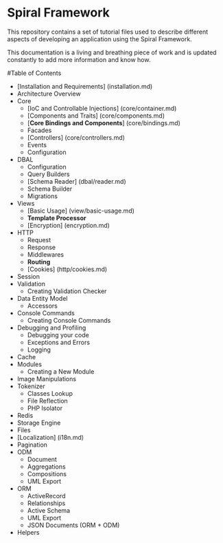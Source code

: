 # Spiral Framework
This repository contains a set of tutorial files used to describe different aspects of developing an application using the Spiral Framework.

This documentation is a living and breathing piece of work and is updated constantly to add more information and know how.

#Table of Contents
* [Installation and Requirements] (installation.md)
* Architecture Overview
* Core
  * [IoC and Controllable Injections] (core/container.md)
  * [Components and Traits] (core/components.md)
  * [**Core Bindings and Components**] (core/bindings.md)
  * Facades
  * [Controllers] (core/controllers.md)
  * Events
  * Configuration
* DBAL
  * Configuration
  * Query Builders
  * [Schema Reader] (dbal/reader.md)
  * Schema Builder
  * Migrations
* Views
  * [Basic Usage] (view/basic-usage.md)
  * **Template Processor**
  * [Encryption] (encryption.md)
* HTTP
  * Request
  * Response
  * Middlewares
  * **Routing**
  * [Cookies] (http/cookies.md)
* Session
* Validation
  * Creating Validation Checker
* Data Entity Model
  * Accessors
* Console Commands
  * Creating Console Commands
* Debugging and Profiling
  * Debugging your code
  * Exceptions and Errors
  * Logging
* Cache
* Modules
  * Creating a New Module
* Image Manipulations
* Tokenizer
  * Classes Lookup
  * File Reflection
  * PHP Isolator
* Redis
* Storage Engine
* Files
* [Localization] (i18n.md)
* Pagination
* ODM
  * Document
  * Aggregations
  * Compositions
  * UML Export
* ORM
  * ActiveRecord
  * Relationships
  * Active Schema
  * UML Export
  * JSON Documents (ORM + ODM)
* Helpers
